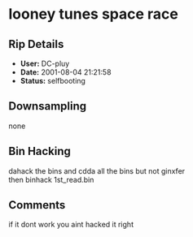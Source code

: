 # looney tunes space race

## Rip Details

- **User:** DC-pluy
- **Date:** 2001-08-04 21:21:58
- **Status:** selfbooting

## Downsampling

none

## Bin Hacking

dahack the bins and cdda  all the bins but not ginxfer<br />then binhack 1st_read.bin

## Comments

if it dont work you aint hacked it right

